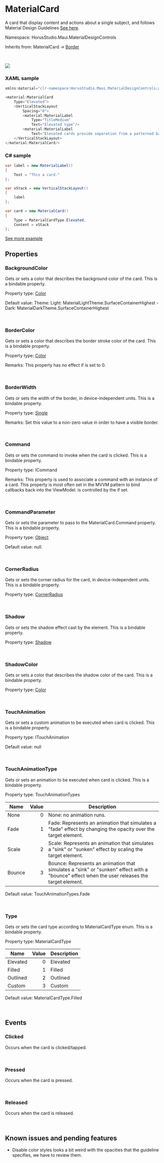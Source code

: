 # MaterialCard

A card  that display content and actions about a single subject, and follows Material Design Guidelines [See here](https://m3.material.io/components/cards/overview).

Namespace: HorusStudio.Maui.MaterialDesignControls

Inherits from: MaterialCard → [Border](https://learn.microsoft.com/en-us/dotnet/api/microsoft.maui.controls.border)

<br>

![](https://raw.githubusercontent.com/HorusSoftwareUY/MaterialDesignControlsPlugin/develop/screenshots/MaterialCard.jpg)

### XAML sample

```csharp
xmlns:material="clr-namespace:HorusStudio.Maui.MaterialDesignControls;assembly=HorusStudio.Maui.MaterialDesignControls"

<material:MaterialCard
    Type="Elevated">
    <VerticalStackLayout
        Spacing="8">
        <material:MaterialLabel
            Type="TitleMedium"
            Text="Elevated type"/>
        <material:MaterialLabel
            Text="Elevated cards provide separation from a patterned background."/>
    </VerticalStackLayout>
</material:MaterialCard/>
```

### C# sample

```csharp
var label = new MaterialLabel()
{
    Text = "This a card."
};

var vStack = new VerticalStackLayout()
{
    label
};
    
var card = new MaterialCard()
{
    Type = MaterialCardType.Elevated,
    Content = vStack
};
```

[See more example](../../samples/HorusStudio.Maui.MaterialDesignControls.Sample/Pages/CardPage.xaml)

## Properties

### <a id="properties-backgroundcolor"/>**BackgroundColor**

Gets or sets a color that describes the background color of the card.
 This is a bindable property.

Property type: [Color](https://learn.microsoft.com/en-us/dotnet/api/microsoft.maui.graphics.color)<br>

Default value: Theme: Light: MaterialLightTheme.SurfaceContainerHighest - Dark: MaterialDarkTheme.SurfaceContainerHighest

<br>

### <a id="properties-bordercolor"/>**BorderColor**

Gets or sets a color that describes the border stroke color of the card.
 This is a bindable property.

Property type: [Color](https://learn.microsoft.com/en-us/dotnet/api/microsoft.maui.graphics.color)<br>

Remarks: This property has no effect if  is set to 0.

<br>

### <a id="properties-borderwidth"/>**BorderWidth**

Gets or sets the width of the border, in device-independent units.
 This is a bindable property.

Property type: [Single](https://learn.microsoft.com/en-us/dotnet/api/system.single)<br>

Remarks: Set this value to a non-zero value in order to have a visible border.

<br>

### <a id="properties-command"/>**Command**

Gets or sets the command to invoke when the card is clicked. This is a bindable property.

Property type: ICommand<br>

Remarks: This property is used to associate a command with an instance of a card. This property is most often set in the MVVM pattern to bind callbacks back into the ViewModel.  is controlled by the  if set.

<br>

### <a id="properties-commandparameter"/>**CommandParameter**

Gets or sets the parameter to pass to the MaterialCard.Command property.
 This is a bindable property.

Property type: [Object](https://learn.microsoft.com/en-us/dotnet/api/system.object)<br>

Default value: null.

<br>

### <a id="properties-cornerradius"/>**CornerRadius**

Gets or sets the corner radius for the card, in device-independent units.
 This is a bindable property.

Property type: [CornerRadius](https://learn.microsoft.com/en-us/dotnet/api/microsoft.maui.cornerradius)<br>

<br>

### <a id="properties-shadow"/>**Shadow**

Gets or sets the shadow effect cast by the element.
 This is a bindable property.

Property type: [Shadow](https://learn.microsoft.com/en-us/dotnet/api/microsoft.maui.controls.shadow)<br>

<br>

### <a id="properties-shadowcolor"/>**ShadowColor**

Gets or sets a color that describes the shadow color of the card.
 This is a bindable property.

Property type: [Color](https://learn.microsoft.com/en-us/dotnet/api/microsoft.maui.graphics.color)<br>

<br>

### <a id="properties-touchanimation"/>**TouchAnimation**

Gets or sets a custom animation to be executed when card is clicked.
 This is a bindable property.

Property type: ITouchAnimation<br>

Default value: null

<br>

### <a id="properties-touchanimationtype"/>**TouchAnimationType**

Gets or sets an animation to be executed when card is clicked.
 This is a bindable property.

Property type: TouchAnimationTypes<br>

| Name | Value | Description |
| --- | --: | --- |
| None | 0 | None: no animation runs. |
| Fade | 1 | Fade: Represents an animation that simulates a "fade" effect by changing the opacity over the target element. |
| Scale | 2 | Scale: Represents an animation that simulates a "sink" or "sunken" effect by scaling the target element. |
| Bounce | 3 | Bounce: Represents an animation that simulates a "sink" or "sunken" effect with a "bounce" effect when the user releases the target element. |

Default value: TouchAnimationTypes.Fade

<br>

### <a id="properties-type"/>**Type**

Gets or sets the card type according to MaterialCardType enum.
 This is a bindable property.

Property type: MaterialCardType<br>

| Name | Value | Description |
| --- | --: | --- |
| Elevated | 0 | Elevated |
| Filled | 1 | Filled |
| Outlined | 2 | Outlined |
| Custom | 3 | Custom |

Default value: MaterialCardType.Filled

<br>

## Events

### <a id="events-clicked"/>**Clicked**

Occurs when the card is clicked/tapped.

<br>

### <a id="events-pressed"/>**Pressed**

Occurs when the card is pressed.

<br>

### <a id="events-released"/>**Released**

Occurs when the card is released.

<br>

## Known issues and pending features

* Disable color styles looks a bit weird with the opacities that the guideline specifies, we have to review them.
